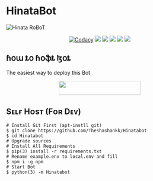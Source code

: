 # HinataBot
![Hinata RoBoT](https://telegra.ph/file/cb1984d298a86561f98dd.jpg)


</p>
<p align="center">
    <a href="https://app.codacy.com/manual/theshashankk/Hinatabot/dashboard"> <img src="https://img.shields.io/codacy/grade/4d58f2a402b54aed8a7d95f7add45a81?color=brightgreen&logo=codacy&logoColor=green&style=for-the-badge" alt="Codacy" /></a>
    <a href="https://github.com/theshashankk/Hinatabot"> <img src="https://img.shields.io/github/repo-size/theshashankk/Hinatabot?color=orange&logo=github&logoColor=green&style=for-the-badge" /></a>
    <a href="https://github.com/theshashankk/Hinatabot/commits/theshashankk"> <img src="https://img.shields.io/github/last-commit/theshashankk/Hinatabot?color=brown&logo=github&logoColor=green&style=for-the-badge" /></a>
    <a href="https://github.com/theshashankk/Hinatabot/issues"> <img src="https://img.shields.io/github/issues/theshashankk/Hinatabot?color=blueviolet&logo=github&logoColor=green&style=for-the-badge" /></a>
    <a href="https://github.com/theshashankk/Hinatabot/network/members"> <img src="https://img.shields.io/github/forks/theshashankk/Hinatabot?color=red&logo=github&logoColor=green&style=for-the-badge" /></a>  
    <a href="https://pypi.org/project/telethon"> <img src="https://img.shields.io/pypi/v/telethon?color=yellow&label=pyrogram&logo=python&logoColor=green&style=for-the-badge" /></a>
</p>

## ɦօա ȶօ ɦօֆȶ ɮօȶ
The easiest way to deploy this Bot
<p align="center"><a href="https://heroku.com/deploy?template=https://github.com/theshashankk/Hinatabot"> <img src="https://img.shields.io/badge/Deploy%20To%20Heroku-BOT-blue?style=for-the-badge&logo=heroku" width="220" height="38.45"/></a></p>

## Sᴇʟғ Hᴏsᴛ (Fᴏʀ Dᴇᴠ)
```
# Install Git First (apt-instll git)
$ git clone https://github.com/Theshashankk/Hinatabot
$ cd Hinatabot
# Upgrade sources
# Install All Requirements 
$ pip(3) install -r requirements.txt
# Rename example.env to local.env and fill
$ npm i -g npm
# Start Bot 
$ python(3) -m Hinatabot
```


